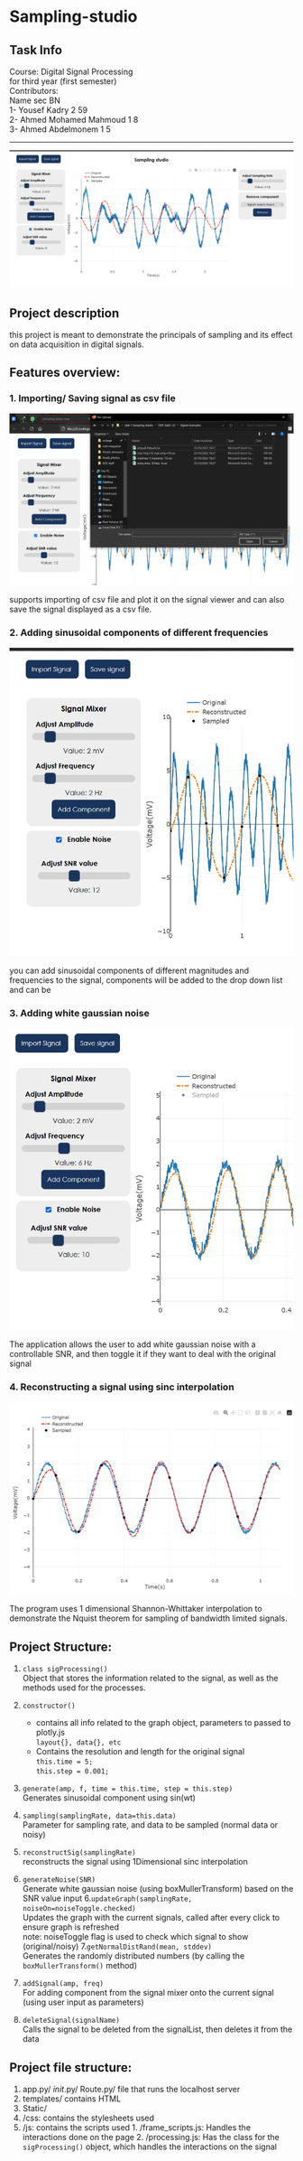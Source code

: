 # Sampling-studio
## Task Info
Course: Digital Signal Processing \
for third year (first semester) \
Contributors: \
Name                       sec        BN \
1- Yousef Kadry             2         59 \
2- Ahmed Mohamed Mahmoud    1         8 \
3- Ahmed Abdelmonem         1         5 


----------------------------------------------------

![general project photo](screenshots/home_page.jpg)

<!-- ## Table of contents:
1. [Project description](#description)
2. [Features Overview](#overview)
3. [Code explanation](#codepart) -->

## Project description <a name="description"></a>
this project is meant to demonstrate the principals of sampling and its effect on data acquisition in digital signals.

## Features overview: <a name="overview"></a>
  ### 1. Importing/ Saving signal as csv file
  ![import section photo](screenshots/import_section.jpg)


  supports importing of csv file and plot it on the signal viewer
  and can also save the signal displayed as a csv file.

  ### 2. Adding sinusoidal components of different frequencies

  ![composer section photo](screenshots/composer_section.jpg)

  you can add sinusoidal components of different magnitudes and frequencies to the signal, components will be added to the drop down list and can be

  ### 3. Adding white gaussian noise
  ![noise section photo](screenshots/noise_section.jpg)

  The application allows the user to add white gaussian noise with a controllable SNR, and then toggle it if they want to deal with the original signal

  ### 4. Reconstructing a signal using sinc interpolation
  ![reconstruction section photo](screenshots/reconstruction_section.jpg)

  The program uses 1 dimensional Shannon-Whittaker interpolation to demonstrate the Nquist theorem for sampling of bandwidth limited signals.

## Project Structure:
1. `class sigProcessing()` \
  Object that stores the information related to the signal, as well as the methods used for the processes.
  1. `constructor()`
      * contains all info related to the graph object, parameters to passed to plotly.js\
      `layout{}, data{}, etc`
      * Contains the resolution and length for the original signal\
      `this.time = 5;`\
      `this.step = 0.001;`

  2. `generate(amp, f, time = this.time, step = this.step)`\
    Generates sinusoidal component using sin(wt)
  3. `sampling(samplingRate, data=this.data)`\
   Parameter for sampling rate, and data to be sampled (normal data or noisy)
  4. `reconstructSig(samplingRate)` \
  reconstructs the signal using 1Dimensional sinc interpolation
  5. `generateNoise(SNR)` \
  Generate white gaussian noise (using boxMullerTransform) based on the SNR value input
  6.`updateGraph(samplingRate, noiseOn=noiseToggle.checked)` \
  Updates the graph with the current signals, called after every click to ensure graph is refreshed \
  note: noiseToggle flag is used to check which signal to show (original/noisy)
  7.`getNormalDistRand(mean, stddev)` \
  Generates the randomly distributed numbers (by calling the `boxMullerTransform()` method)
  8. `addSignal(amp, freq)` \
  For adding component from the signal mixer onto the current signal (using user input as parameters)
  9. `deleteSignal(signalName)` \
  Calls the signal to be deleted from the signalList, then deletes it from the data

## Project file structure:

1. app.py/ _init_.py/ Route.py/ file that runs the localhost server
2. templates/ contains HTML
2. Static/
  1. /css: contains the stylesheets used
  2. /js: contains the scripts used
    1. /frame_scripts.js: Handles the interactions done on the page
    2. /processing.js: Has the class for the `sigProcessing()` object, which handles the interactions on the signal
